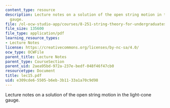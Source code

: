 ```yaml
---
content_type: resource
description: Lecture notes on a solution of the open string motion in the light-cone
  gauge.
file: /ol-ocw-studio-app/courses/8-251-string-theory-for-undergraduates-spring-2007/e309cde65505b6eb3b1133a1a70c9d98_lec15.pdf
file_size: 135600
file_type: application/pdf
learning_resource_types:
- Lecture Notes
license: https://creativecommons.org/licenses/by-nc-sa/4.0/
ocw_type: OCWFile
parent_title: Lecture Notes
parent_type: CourseSection
parent_uid: 2aea95bd-972a-237e-bedf-048f46f47cb0
resourcetype: Document
title: lec15.pdf
uid: e309cde6-5505-b6eb-3b11-33a1a70c9d98
---
```

Lecture notes on a solution of the open string motion in the light-cone gauge.